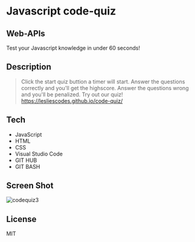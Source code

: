 # Javascript code-quiz
## Web-APIs
Test your Javascript knowledge in under 60 seconds! 
## Description
> Click the start quiz buttion
> a timer will start. 
> Answer the questions correctly and you'll get the highscore.
> Answer the questions wrong and you'll be penalized.
>Try out our quiz! https://lesliescodes.github.io/code-quiz/

## Tech

- JavaScript 
- HTML
- CSS
- Visual Studio Code
- GIT HUB
- GIT BASH

## Screen Shot

![codequiz3](https://user-images.githubusercontent.com/84750526/144147380-6d67de52-90c7-4ad5-8447-30e902b1e52e.JPG)


## License

MIT

